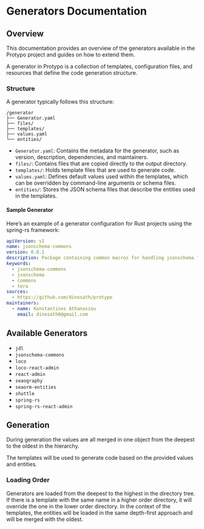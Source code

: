 # Generators Documentation

## Overview

This documentation provides an overview of the generators available in the Protypo project and guides on how to extend them.

A generator in Protypo is a collection of templates, configuration files, and resources that define the code generation structure.

### Structure

A generator typically follows this structure:

```
/generator
├── Generator.yaml
├── files/
├── templates/
├── values.yaml
└── entities/
```

* `Generator.yaml`: Contains the metadata for the generator, such as version, description, dependencies, and maintainers.
* `files/`: Contains files that are copied directly to the output directory.
* `templates/`: Holds template files that are used to generate code.
* `values.yaml`: Defines default values used within the templates, which can be overridden by command-line arguments or schema files.
* `entities/`: Stores the JSON schema files that describe the entities used in the templates.

#### Sample Generator

Here’s an example of a generator configuration for Rust projects using the spring-rs framework:

```yaml
apiVersion: v1
name: jsonschema-commons
version: 0.0.1
description: Package containing common macros for handling jsonschema files. Use in tera templates.
keywords:
  - jsonschema-commons
  - jsonschema
  - commons
  - tera
sources:
  - https://github.com/dinosath/protypo
maintainers:
  - name: Konstantinos Athanasiou
    email: dinosath0@gmail.com
```


## Available Generators

* `jdl`
* `jsonschema-commons`
* `loco`
* `loco-react-admin`
* `react-admin`
* `seaography`
* `seaorm-entities`
* `shuttle`
* `spring-rs`
* `spring-rs-react-admin`

## Generation

During generation the values are all merged in one object from the deepest to the oldest in the hierarchy.

The templates will be used to generate code based on the provided values and entities.

### Loading Order
Generators are loaded from the deepest to the highest in the directory tree. If there is a template with the same name in a higher order directory, it will override the one in the lower order directory.  In the context of the templates, the entities will be loaded in the same depth-first approach and will be merged with the oldest.